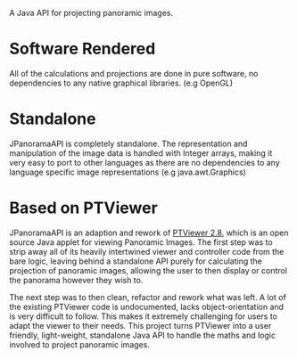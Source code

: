 A Java API for projecting panoramic images.

# Software Rendered
All of the calculations and projections are done in pure software, no dependencies to any native graphical libraries. (e.g OpenGL)

# Standalone
JPanoramaAPI is completely standalone. The representation and manipulation of the image data is handled with Integer arrays, making it very easy to port to other languages as there are no dependencies to any language specific image representations (e.g java.awt.Graphics)


# Based on PTViewer
JPanoramaAPI is an adaption and rework of [PTViewer 2.8](http://www.fsoft.it/panorama/PTViewer.htm), which is an open source Java applet for viewing Panoramic Images.  The first step was to strip away all of its heavily intertwined viewer and controller code from the bare logic, leaving behind a standalone API purely for calculating the projection of panoramic images, allowing the user to then display or control the panorama however they wish to.

The next step was to then clean, refactor and rework what was left. 
A lot of the existing PTViewer code is undocumented, lacks object-orientation and is very difficult to follow.  This makes it extremely challenging for users to adapt the viewer to their needs.  This project turns PTViewer into a user friendly, light-weight, standalone Java API to handle the maths and logic involved to project panoramic images.
